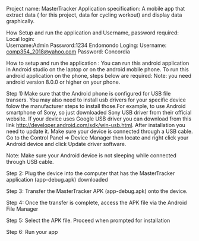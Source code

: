 Project name: MasterTracker
Application specification: A mobile app that extract data  ( for this project, data for cycling workout) and display data graphically.

How Setup and run the application and Username, password required:
Local login:  
Username:Admin
Password:1234
Endomondo Loging: 
Username: comp354_2018@yahoo.com
Password: Concordia

How to setup and run the application :
You can run this android application in Android studio on the laptop or on the android mobile phone.
To run this android application on the phone, steps below are required:
Note: you need android version 8.0.0 or higher on your phone.

Step 1) Make sure that the Android phone is configured for USB file transers. You may also need to install usb drivers for your specific device folow the manufacturer steps to install those.For example, to use Android smartphone of Sony, so  just downloaded Sony   USB driver from their official website. If your device uses Google USB driver you can download from this link http://developer.android.com/sdk/win-usb.html. After installation you need to update it. Make sure your device is connected through a USB cable.
 Go to the Control Panel => Device Manager then locate and right click your Android device and click Update driver software. 

Note: Make sure your Android device is not sleeping while connected through USB cable.

Step 2: Plug the device into the computer that has the MasterTracker application (app-debug.apk) downloaded

Step 3: Transfer the MasterTracker APK (app-debug.apk) onto the device.

Step 4: Once the transfer is complete, access the APK file via the Android File Manager

Step 5: Select the APK file. Proceed when prompted for installation

Step 6: Run your app 




